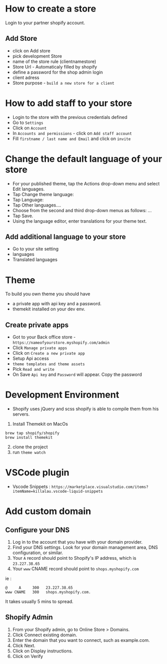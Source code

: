 # How to create a store

 Login to your partner shopify account.

## Add Store

* click on Add store
* pick development Store
* name of the store rule (clientnamestore)
* Store Url - Automaticaly filled by shopify
* define a password for the shop admin login
* client adress
* Store purpose - `build a new store for a client`

# How to add staff to your store

* Login to the store with the previous credentials defined
* Go to `Settings`
* Click on `Account`
* In `Accounts and permissions` - click on `Add staff account`
* Fill `firstname / last name and Email` and click on `invite`

# Change the default language of your store

* For your published theme, tap the Actions drop-down menu and select Edit languages.
* Tap Change theme language:
* Tap Language:
* Tap Other languages....
* Choose from the second and third drop-down menus as follows: ...
* Tap Save.
* Using the language editor, enter translations for your theme text.

## Add additional language to your store

* Go to your site setting
* languages
* Translated languages

# Theme

To build you own theme you should have
* a private app with api key and a password.
* themekit installed on your dev env.

## Create private apps

* Got to your Back office store - `https://nameofyourstore.myshopify.com/admin`
* Click `Manage private apps`
* Click on `Create a new private app`
* Setup Api access
*  `theme templates and theme assets`
* Pick `Read and write`
* On Save `Api key` and `Password` will appear. Copy the password


# Development Environment
- Shopify uses jQuery and scss shopify is able to compile them from his servers.

1. Install Themekit on MacOs
```
brew tap shopify/shopify
brew install themekit
```
2. clone the project
3. run ```theme watch```

# VSCode plugin
- Vscode Snippets : `https://marketplace.visualstudio.com/items?itemName=killalau.vscode-liquid-snippets`


# Add custom domain

## Configure your DNS

1. Log in to the account that you have with your domain provider.
1. Find your DNS settings. Look for your domain management area, DNS configuration, or similar.
1. Your `A` record should point to Shopify's IP address, which is `23.227.38.65`
1. Your `www` CNAME record should point to `shops.myshopify.com`

ie :
```dns
@	  A	    300	  23.227.38.65
www	CNAME	300	  shops.myshopify.com.
```

It takes usually 5 mins to spread.

## Shopify Admin

1. From your Shopify admin, go to Online Store > Domains.
1. Click Connect existing domain.
1. Enter the domain that you want to connect, such as example.com.
1. Click Next.
1. Click on Display instructions.
1. Click on Verify
